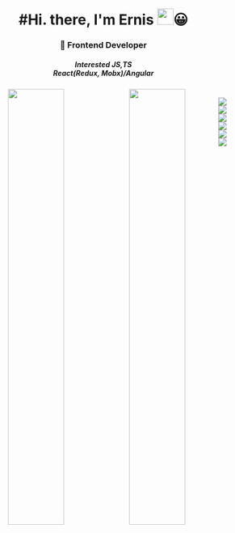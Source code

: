 <h1 align="center">#Hi. there, I'm Ernis 
 <img src="https://github.com/blackcater/blackcater/raw/main/images/Hi.gif" height="32"/>😀</h1>
<h3 align="center">🚀 Frontend Developer</h3>
<div align="center">

<h5>Interested JS,TS
 <br/>
 React(Redux, Mobx)/Angular 
 <br/>
 <h5/>

<img align="left" width="47%" src="https://github-readme-stats.vercel.app/api?username=ErnisBadmae&count_private=true&show_icons=true&theme=dark"/>

<img align="left" width="47%" src="https://github-readme-stats.vercel.app/api/top-langs/?username=ErnisBadmae&langs_count=8)](https://github.com/ErnisBadmae/github-readme-stats)"/>


<br />
<img align="left" src="https://img.shields.io/badge/postgres-%23316192.svg?style=for-the-badge&logo=postgresql&logoColor=white"/>

<img align="left" src="https://img.shields.io/badge/JWT-black?style=for-the-badge&logo=JSON%20web%20tokens"/>

<img align="left" src="https://img.shields.io/badge/node.js-6DA55F?style=for-the-badge&logo=node.js&logoColor=white"/>

<img align="left" src="https://img.shields.io/badge/react-%2320232a.svg?style=for-the-badge&logo=react&logoColor=%2361DAFB"/>

<img align="left" src="https://img.shields.io/badge/Sequelize-52B0E7?style=for-the-badge&logo=Sequelize&logoColor=white"/>

<br />
<img align="left" src="https://img.shields.io/badge/MUI-%230081CB.svg?style=for-the-badge&logo=mui&logoColor=white"/>


















